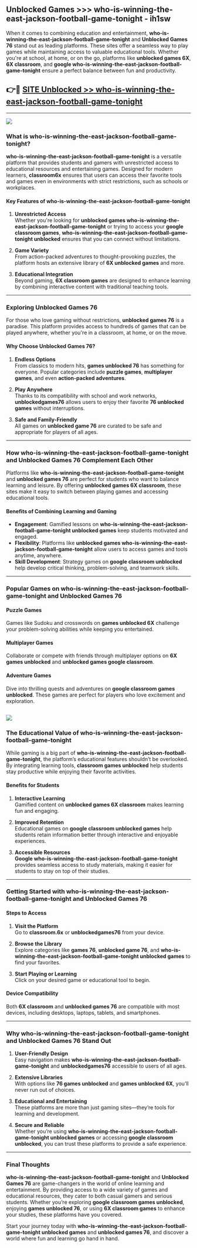 ## Unblocked Games >>> who-is-winning-the-east-jackson-football-game-tonight - ih1sw 

When it comes to combining education and entertainment, **who-is-winning-the-east-jackson-football-game-tonight** and **Unblocked Games 76** stand out as leading platforms. These sites offer a seamless way to play games while maintaining access to valuable educational tools. Whether you're at school, at home, or on the go, platforms like **unblocked games 6X**, **6X classroom**, and **google who-is-winning-the-east-jackson-football-game-tonight** ensure a perfect balance between fun and productivity.
## 👉🔴 [SITE Unblocked >> who-is-winning-the-east-jackson-football-game-tonight](http://premium.freeplayer.one?title=who-is-winning-the-east-jackson-football-game-tonight&ref=22JU)
---
<a href="http://premium.freeplayer.one?title=who-is-winning-the-east-jackson-football-game-tonight&ref=22JU/"><img src="https://github.com/user-attachments/assets/438f12ca-57a4-47a3-8ead-c64da593a1e5"/></a>
### What is who-is-winning-the-east-jackson-football-game-tonight?  

**who-is-winning-the-east-jackson-football-game-tonight** is a versatile platform that provides students and gamers with unrestricted access to educational resources and entertaining games. Designed for modern learners, **classroom6x** ensures that users can access their favorite tools and games even in environments with strict restrictions, such as schools or workplaces.  

#### Key Features of who-is-winning-the-east-jackson-football-game-tonight  

1. **Unrestricted Access**  
   Whether you're looking for **unblocked games who-is-winning-the-east-jackson-football-game-tonight** or trying to access your **google classroom games**, **who-is-winning-the-east-jackson-football-game-tonight unblocked** ensures that you can connect without limitations.  

2. **Game Variety**  
   From action-packed adventures to thought-provoking puzzles, the platform hosts an extensive library of **6X unblocked games** and more.  

3. **Educational Integration**  
   Beyond gaming, **6X classroom games** are designed to enhance learning by combining interactive content with traditional teaching tools.  



---

### Exploring Unblocked Games 76  

For those who love gaming without restrictions, **unblocked games 76** is a paradise. This platform provides access to hundreds of games that can be played anywhere, whether you're in a classroom, at home, or on the move.  

#### Why Choose Unblocked Games 76?  

1. **Endless Options**  
   From classics to modern hits, **games unblocked 76** has something for everyone. Popular categories include **puzzle games**, **multiplayer games**, and even **action-packed adventures**.  

2. **Play Anywhere**  
   Thanks to its compatibility with school and work networks, **unblockedgames76** allows users to enjoy their favorite **76 unblocked games** without interruptions.  

3. **Safe and Family-Friendly**  
   All games on **unblocked game 76** are curated to be safe and appropriate for players of all ages.  

---

### How who-is-winning-the-east-jackson-football-game-tonight and Unblocked Games 76 Complement Each Other  

Platforms like **who-is-winning-the-east-jackson-football-game-tonight** and **unblocked games 76** are perfect for students who want to balance learning and leisure. By offering **unblocked games 6X classroom**, these sites make it easy to switch between playing games and accessing educational tools.  

#### Benefits of Combining Learning and Gaming  

- **Engagement**: Gamified lessons on **who-is-winning-the-east-jackson-football-game-tonight unblocked games** keep students motivated and engaged.  
- **Flexibility**: Platforms like **unblocked games who-is-winning-the-east-jackson-football-game-tonight** allow users to access games and tools anytime, anywhere.  
- **Skill Development**: Strategy games on **google classroom unblocked** help develop critical thinking, problem-solving, and teamwork skills.  

---

### Popular Games on who-is-winning-the-east-jackson-football-game-tonight and Unblocked Games 76  

#### Puzzle Games  

Games like Sudoku and crosswords on **games unblocked 6X** challenge your problem-solving abilities while keeping you entertained.  

#### Multiplayer Games  

Collaborate or compete with friends through multiplayer options on **6X games unblocked** and **unblocked games google classroom**.  

#### Adventure Games  

Dive into thrilling quests and adventures on **google classroom games unblocked**. These games are perfect for players who love excitement and exploration.  

<a href="http://download.freeplayer.one?title=who-is-winning-the-east-jackson-football-game-tonight&ref=23D/"><img src="https://github.com/user-attachments/assets/fe0c3e91-c8e1-489c-acf0-e2f614c12fb8"/></a>
---

### The Educational Value of who-is-winning-the-east-jackson-football-game-tonight  

While gaming is a big part of **who-is-winning-the-east-jackson-football-game-tonight**, the platform’s educational features shouldn’t be overlooked. By integrating learning tools, **classroom games unblocked** help students stay productive while enjoying their favorite activities.  

#### Benefits for Students  

1. **Interactive Learning**  
   Gamified content on **unblocked games 6X classroom** makes learning fun and engaging.  

2. **Improved Retention**  
   Educational games on **google classroom unblocked games** help students retain information better through interactive and enjoyable experiences.  

3. **Accessible Resources**  
   **Google who-is-winning-the-east-jackson-football-game-tonight** provides seamless access to study materials, making it easier for students to stay on top of their studies.  

---

### Getting Started with who-is-winning-the-east-jackson-football-game-tonight and Unblocked Games 76  

#### Steps to Access  

1. **Visit the Platform**  
   Go to **classroom.6x** or **unblockedgames76** from your device.  

2. **Browse the Library**  
   Explore categories like **games 76**, **unblocked game 76**, and **who-is-winning-the-east-jackson-football-game-tonight unblocked games** to find your favorites.  

3. **Start Playing or Learning**  
   Click on your desired game or educational tool to begin.  

#### Device Compatibility  

Both **6X classroom** and **unblocked games 76** are compatible with most devices, including desktops, laptops, tablets, and smartphones.  

---

### Why who-is-winning-the-east-jackson-football-game-tonight and Unblocked Games 76 Stand Out  

1. **User-Friendly Design**  
   Easy navigation makes **who-is-winning-the-east-jackson-football-game-tonight** and **unblockedgames76** accessible to users of all ages.  

2. **Extensive Libraries**  
   With options like **76 games unblocked** and **games unblocked 6X**, you’ll never run out of choices.  

3. **Educational and Entertaining**  
   These platforms are more than just gaming sites—they’re tools for learning and development.  

4. **Secure and Reliable**  
   Whether you’re using **who-is-winning-the-east-jackson-football-game-tonight unblocked games** or accessing **google classroom unblocked**, you can trust these platforms to provide a safe experience.  

---

### Final Thoughts  

**who-is-winning-the-east-jackson-football-game-tonight** and **Unblocked Games 76** are game-changers in the world of online learning and entertainment. By providing access to a wide variety of games and educational resources, they cater to both casual gamers and serious students. Whether you’re exploring **google classroom games unblocked**, enjoying **games unblocked 76**, or using **6X classroom games** to enhance your studies, these platforms have you covered.  

Start your journey today with **who-is-winning-the-east-jackson-football-game-tonight unblocked games** and **unblocked games 76**, and discover a world where fun and learning go hand in hand.  